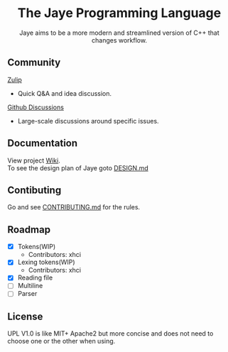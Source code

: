 <div align="center">
<h1>The Jaye Programming Language</h1>
Jaye aims to be a more modern and streamlined version of C++ that changes workflow.
</div>

## Community
[Zulip](https://jaye.zulipchat.com/)  
  - Quick Q&A and idea discussion.

[Github Discussions](https://github.com/Jaye-Lang/Jaye/discussions) 
  - Large-scale discussions around specific issues.
## Documentation
View project [Wiki](https://github.com/Jaye-Lang/Jaye/wiki).<br>
To see the design plan of Jaye goto [DESIGN.md](md/DESIGN.md)
## Contibuting
Go and see [CONTRIBUTING.md](md/CONTRIBUTING.md) for the rules.
## Roadmap
- [x] Tokens(WIP) 
  - Contributors: xhci
- [x] Lexing tokens(WIP)
  - Contributors: xhci
- [x] Reading file
- [ ] Multiline
- [ ] Parser
## License
UPL V1.0 is like MIT+ Apache2 but more concise and does not need to choose one or the other when using.

